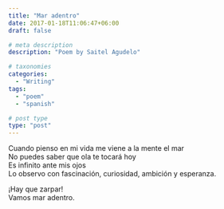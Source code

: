 ```yaml
---
title: "Mar adentro"
date: 2017-01-18T11:06:47+06:00
draft: false

# meta description
description: "Poem by Saitel Agudelo"

# taxonomies
categories: 
  - "Writing"
tags:
  - "poem"
  - "spanish"

# post type
type: "post"
---
```


Cuando pienso en mi vida me viene a la mente el mar \
No puedes saber que ola te tocará hoy \
Es infinito ante mis ojos \
Lo observo con fascinación, curiosidad, ambición y esperanza.

¡Hay que zarpar! \
Vamos mar adentro.
